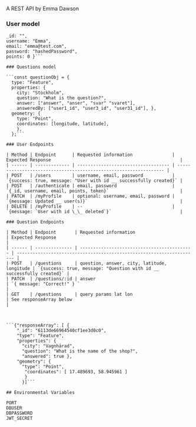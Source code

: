 A REST API by Emma Dawson

### User model

```const user = {   
_id: "",  
username: "Emma",   
email: "emma@test.com",  
password: "hashedPassword",  
points: 0 }```

### Questions model

```const questionObj = {   
  type: "Feature",   
  properties: {   
    city: "Stockholm",   
    question: "What is the question?",   
    answer: ["answer", "anser", "svar" "svaret"],   
    answeredBy: ["user1_id", "user3_id", "user31_id"], },   
  geometry: {   
    type: "Point",   
    coordinates: [longitude, latitude],   
    },   
  };```

### User Endpoints

| Method | Endpoint      | Requested information               | Expected Response                                                 |
| ------ | ------------- | ----------------------------------- | ----------------------------------------------------------------- |
| POST   | /users        | username, email, password           | `{success: true, message: "User with id __ successfully created}` |
| POST   | /authenticate | email, password                     | `{_id, username, email, points, token}`                           |
| PATCH  | /myProfile    | optional: username, email, password | `{message: Updated __ user(s)}`                                   |
| DELETE | /myProfile    | --                                  | `{message: `User with id \_\_ deleted`}`                          |

### Question Endpoints

| Method | Endpoint       | Requested information                       | Expected Response                                                     |
| ------ | -------------- | ------------------------------------------- | --------------------------------------------------------------------- |
| POST   | /questions     | question, answer, city, latitude, longitude | `{success: true, message: "Question with id __ successfully created}` |
| PATCH  | /questions/:id | answer                                      | `{ message: "Correct!" } `                                            |
| GET    | /questions     | query params lat lon                        | See responseArray below                                               |



```{"responseArray": [ {   
    "_id": "6113de66964540cf1ee3d0c0", 
    "type": "Feature",   
    "properties": {   
      "city": "Vagnhärad",   
      "question": "What is the name of the shop?",  
      "answered": true },   
    "geometry": { 
      "type": "Point", 
       "coordinates": [ 17.489693, 58.945961 ]  
       } 
      }]``` 

## Environmental Variables

PORT    
DBUSER    
DBPASSWORD    
JWT_SECRET  
